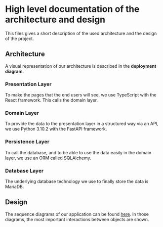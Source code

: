 # High level documentation of the architecture and design

This files gives a short description of the used architecture and the design of the project.

## Architecture
A visual representation of our architecture is described in the **deployment diagram**.

### Presentation Layer

To make the pages that the end users will see, we use TypeScript with the React framework. This calls the domain layer.

### Domain Layer

To provide the data to the presentation layer in a structured way via an API, we use Python 3.10.2 with the FastAPI framework.

### Persistence Layer

To call the database, and to be able to use the data easily in the domain layer, we use an ORM called SQLAlchemy.

### Database Layer

The underlying database technology we use to finally store the data is MariaDB.

## Design
The sequence diagrams of our application can be found [here](https://github.com/SELab-2/OSOC-3/tree/develop/files).
In those diagrams, the most important interactions between objects are shown.
